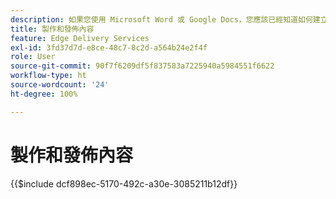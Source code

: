 ```yaml
---
description: 如果您使用 Microsoft Word 或 Google Docs，您應該已經知道如何建立內容。
title: 製作和發佈內容
feature: Edge Delivery Services
exl-id: 3fd37d7d-e8ce-48c7-8c2d-a564b24e2f4f
role: User
source-git-commit: 90f7f6209df5f837583a7225940a5984551f6622
workflow-type: ht
source-wordcount: '24'
ht-degree: 100%

---
```


# 製作和發佈內容

{{$include dcf898ec-5170-492c-a30e-3085211b12df}}

